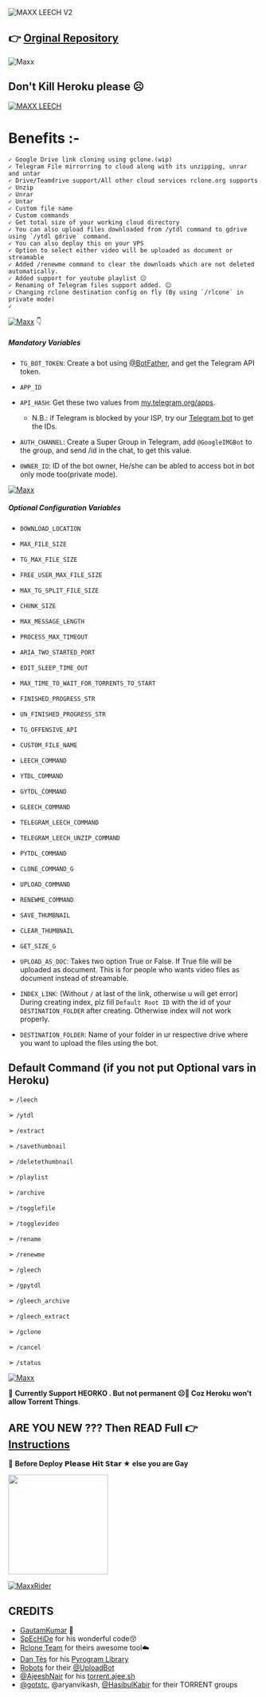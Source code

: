 ![MAXX LEECH V2](https://telegra.ph/file/af8f0596124714a17e4e2.png)

## 👉 [Orginal Repository](https://github.com/gautamajay52/TorrentLeech-Gdrive)

![Maxx](https://telegra.ph/file/d18fa7fa33f26f733adb9.png)

## **Don't Kill Heroku please ☹️**

[![MAXX LEECH](https://telegra.ph/file/29d788a656dd517eafd0a.png)](https://telegram.dog/MaxxBots)



# Benefits :-
    ✓ Google Drive link cloning using gclone.(wip)
    ✓ Telegram File mirrorring to cloud along with its unzipping, unrar and untar
    ✓ Drive/Teamdrive support/All other cloud services rclone.org supports
    ✓ Unzip
    ✓ Unrar
    ✓ Untar
    ✓ Custom file name
    ✓ Custom commands
    ✓ Get total size of your working cloud directory
    ✓ You can also upload files downloaded from /ytdl command to gdrive using `/ytdl gdrive` command.
    ✓ You can also deploy this on your VPS
    ✓ Option to select either video will be uploaded as document or streamable
    ✓ Added /renewme command to clear the downloads which are not deleted automatically.
    ✓ Added support for youtube playlist 😐
    ✓ Renaming of Telegram files support added. 😐
    ✓ Changing rclone destination config on fly (By using `/rlcone` in private mode)
    ✓

[![Maxx](https://telegra.ph/file/f3f3b950c2904756bb201.png)](https://t.me/MaxxRiderz) 👇

##### Mandatory Variables

* `TG_BOT_TOKEN`: Create a bot using [@BotFather](https://telegram.dog/BotFather), and get the Telegram API token.

* `APP_ID`
* `API_HASH`: Get these two values from [my.telegram.org/apps](https://my.telegram.org/apps).
  * N.B.: if Telegram is blocked by your ISP, try our [Telegram bot](https://telegram.dog/UseTGXBot) to get the IDs.

* `AUTH_CHANNEL`: Create a Super Group in Telegram, add `@GoogleIMGBot` to the group, and send /id in the chat, to get this value.

* `OWNER_ID`: ID of the bot owner, He/she can be abled to access bot in bot only mode too(private mode).


[![Maxx](https://telegra.ph/file/7e3a50f29f871defe0bcb.png)](https://t.me/MaxxBots)

##### Optional Configuration Variables

* `DOWNLOAD_LOCATION`

* `MAX_FILE_SIZE`

* `TG_MAX_FILE_SIZE`

* `FREE_USER_MAX_FILE_SIZE`

* `MAX_TG_SPLIT_FILE_SIZE`

* `CHUNK_SIZE`

* `MAX_MESSAGE_LENGTH`

* `PROCESS_MAX_TIMEOUT`

* `ARIA_TWO_STARTED_PORT`

* `EDIT_SLEEP_TIME_OUT`

* `MAX_TIME_TO_WAIT_FOR_TORRENTS_TO_START`

* `FINISHED_PROGRESS_STR`

* `UN_FINISHED_PROGRESS_STR`

* `TG_OFFENSIVE_API`

* `CUSTOM_FILE_NAME`

* `LEECH_COMMAND`

* `YTDL_COMMAND`

* `GYTDL_COMMAND`

* `GLEECH_COMMAND`

* `TELEGRAM_LEECH_COMMAND`

* `TELEGRAM_LEECH_UNZIP_COMMAND`

* `PYTDL_COMMAND`

* `CLONE_COMMAND_G`

* `UPLOAD_COMMAND`

* `RENEWME_COMMAND`

* `SAVE_THUMBNAIL`

* `CLEAR_THUMBNAIL`

* `GET_SIZE_G`

* `UPLOAD_AS_DOC`: Takes two option True or False. If True file will be uploaded as document. This is for people who wants video files as document instead of streamable.

* `INDEX_LINK`: (Without `/` at last of the link, otherwise u will get error) During creating index, plz fill `Default Root ID` with the id of your `DESTINATION_FOLDER` after creating. Otherwise index will not work properly.

* `DESTINATION_FOLDER`: Name of your folder in ur respective drive where you want to upload the files using the bot.


## Default Command (if you not put Optional vars in Heroku)

➢ `/leech`

➢ `/ytdl`

➢ `/extract`

➢ `/savethumbnail`

➢ `/deletethumbnail`

➢ `/playlist`

➢ `/archive`

➢ `/togglefile`

➢ `/togglevideo`

➢ `/rename`

➢ `/renewme`

➢ `/gleech`

➢ `/gpytdl`

➢ `/gleech_archive`

➢ `/gleech_extract`

➢ `/gclone`

➢ `/cancel`

➢ `/status`


[![Maxx](https://telegra.ph/file/3066ec5102c94b8135e09.png)](https://t.me/MaxxBotChat)

🔴 <b> Currently Support HEORKO . But not permanent ☹️🤧 Coz Heroku won't allow Torrent Things</b>.

## ARE YOU NEW ??? Then READ Full 👉 [Instructions](https://GitHub.com/MaxxRider/About-Leech)


🤧 <b> Before Deploy 𝗣𝗹𝗲𝗮𝘀𝗲 𝗛𝗶𝘁 𝗦𝘁𝗮𝗿 ★ else you are Gay</b>


<p><a href="https://heroku.com/deploy"> <img src=https://img.shields.io/badge/Deploy%20Guide-blueviolet?style=for-the-badge&logo=heroku" width="200"</a></p>


[![MaxxRider](https://telegra.ph/file/aac59f2f35ee73b63019e.png)](https://telegram.dog/MaxxRiderz)

    
## CREDITS

 - [GautamKumar](https://github.com/gautamajay52/TorrentLeech-Gdrive) 😬
 - [SpEcHiDe](https://github.com/SpEcHiDe/PublicLeech) for his wonderful code😚
 - [Rclone Team](https://rclone.org) for theirs awesome tool☁️
 - [Dan Tès](https://telegram.dog/haskell) for his [Pyrogram Library](https://github.com/pyrogram/pyrogram)
 - [Robots](https://telegram.dog/Robots) for their [@UploadBot](https://telegram.dog/UploadBot)
 - [@AjeeshNair](https://telegram.dog/AjeeshNait) for his [torrent.ajee.sh](https://torrent.ajee.sh)
 - [@gotstc](https://telegram.dog/gotstc), @aryanvikash, [@HasibulKabir](https://telegram.dog/HasibulKabir) for their TORRENT groups
